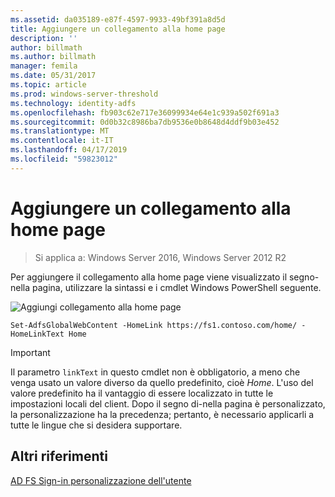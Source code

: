 ```yaml
---
ms.assetid: da035189-e87f-4597-9933-49bf391a8d5d
title: Aggiungere un collegamento alla home page
description: ''
author: billmath
ms.author: billmath
manager: femila
ms.date: 05/31/2017
ms.topic: article
ms.prod: windows-server-threshold
ms.technology: identity-adfs
ms.openlocfilehash: fb903c62e717e36099934e64e1c939a502f691a3
ms.sourcegitcommit: 0d0b32c8986ba7db9536e0b8648d4ddf9b03e452
ms.translationtype: MT
ms.contentlocale: it-IT
ms.lasthandoff: 04/17/2019
ms.locfileid: "59823012"
---
```

# <a name="add-home-link"></a>Aggiungere un collegamento alla home page 

>Si applica a: Windows Server 2016, Windows Server 2012 R2

Per aggiungere il collegamento alla home page viene visualizzato il segno\-nella pagina, utilizzare la sintassi e i cmdlet Windows PowerShell seguente. 


![Aggiungi collegamento alla home page](media/AD-FS-user-sign-in-customization/ADFS_Blue_Custom2.png) 
  

`Set-AdfsGlobalWebContent -HomeLink https://fs1.contoso.com/home/ -HomeLinkText Home ` 
 
  
> [!IMPORTANT]  
> Il parametro `linkText` in questo cmdlet non è obbligatorio, a meno che venga usato un valore diverso da quello predefinito, cioè *Home*. L'uso del valore predefinito ha il vantaggio di essere localizzato in tutte le impostazioni locali del client. Dopo il segno di\-nella pagina è personalizzato, la personalizzazione ha la precedenza; pertanto, è necessario applicarli a tutte le lingue che si desidera supportare.

## <a name="additional-references"></a>Altri riferimenti 
[AD FS Sign-in personalizzazione dell'utente](AD-FS-user-sign-in-customization.md)  

